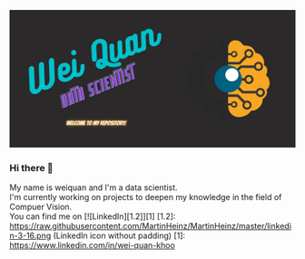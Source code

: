 
![Header](https://github.com/kwquan/kwquan/blob/main/Wei_Quan.png "Header")

### Hi there 👋
My name is weiquan and I'm a data scientist. \
I'm currently working on projects to deepen my knowledge in the field of Compuer Vision. \
You can find me on [![LinkedIn][1.2]][1]
[1.2]: https://raw.githubusercontent.com/MartinHeinz/MartinHeinz/master/linkedin-3-16.png (LinkedIn icon without padding)
[1]: https://www.linkedin.com/in/wei-quan-khoo

<!--
**kwquan/kwquan** is a ✨ _special_ ✨ repository because its `README.md` (this file) appears on your GitHub profile.

Here are some ideas to get you started:

- 🔭 I’m currently working on ...
- 🌱 I’m currently learning ...
- 👯 I’m looking to collaborate on ...
- 🤔 I’m looking for help with ...
- 💬 Ask me about ...
- 📫 How to reach me: ...
- 😄 Pronouns: ...
- ⚡ Fun fact: ...
-->

